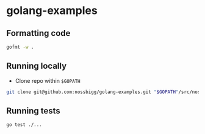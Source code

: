 # golang-examples

## Formatting code

```bash
gofmt -w .
```

## Running locally

- Clone repo within `$GOPATH`

```bash
git clone git@github.com:nossbigg/golang-examples.git "$GOPATH"/src/nossbigg.com/golangexamples
```

## Running tests

```bash
go test ./...
```
